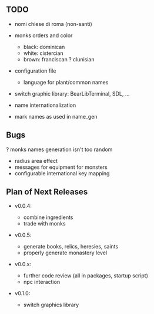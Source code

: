 ## TODO

- nomi chiese di roma (non-santi)
- monks orders and color
	- black: dominican
	- white: cistercian
	- brown: franciscan
	? clunisian

- configuration file
	- language for plant/common names

+ switch graphic library:
	BearLibTerminal, SDL, ...

+ name internationalization

- mark names as used in name_gen


## Bugs
? monks names generation isn't too random
+ radius area effect
+ messages for equipment for monsters
+ configurable international key mapping


## Plan of Next Releases

- v0.0.4:
	- combine ingredients
	- trade with monks

- v0.0.5:
	- generate books, relics, heresies, saints
	- properly generate monastery level


- v0.0.x:
	- further code review (all in packages, startup script)
	- npc interaction


- v0.1.0:
	- switch graphics library

